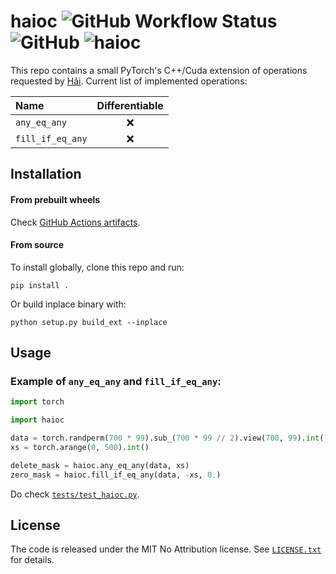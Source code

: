 haioc ![GitHub Workflow Status](https://img.shields.io/github/actions/workflow/status/inspiros/haioc/build_wheels.yml) ![GitHub](https://img.shields.io/github/license/inspiros/haioc) ![haioc](https://img.shields.io/badge/%C4%91mm-h%E1%BB%8Dc%20v%E1%BB%ABa%20th%C3%B4i-red)
======

This repo contains a small PyTorch's C++/Cuda extension of operations requested by [Hải](https://github.com/hocdot).
Current list of implemented operations:

| Name             | Differentiable |
|:-----------------|:--------------:|
| `any_eq_any`     |       ❌        |
| `fill_if_eq_any` |       ❌        |

## Installation

#### From prebuilt wheels

Check [GitHub Actions artifacts](https://github.com/inspiros/haioc/actions).

#### From source
To install globally, clone this repo and run:

```
pip install .
```

Or build inplace binary with:

```
python setup.py build_ext --inplace
```

## Usage

### Example of `any_eq_any` and `fill_if_eq_any`:

```python
import torch

import haioc

data = torch.randperm(700 * 99).sub_(700 * 99 // 2).view(700, 99).int()
xs = torch.arange(0, 500).int()

delete_mask = haioc.any_eq_any(data, xs)
zero_mask = haioc.fill_if_eq_any(data, -xs, 0.)
```

Do check [`tests/test_haioc.py`](tests/test_haioc.py).

## License

The code is released under the MIT No Attribution license. See [`LICENSE.txt`](LICENSE.txt) for details.
